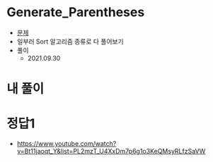 # Generate_Parentheses

- [문제](https://leetcode.com/problems/generate-parentheses/)
- 일부러 Sort 알고리즘 종류로 다 풀어보기
- 풀이
    - 2021.09.30

# 내 풀이


# 정답1
- https://www.youtube.com/watch?v=Bt11jaoqt_Y&list=PL2mzT_U4XxDm7p6g1o3KeQMsyRLfzSaVW